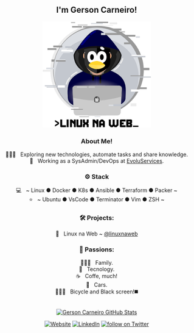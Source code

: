 
<div align="center">
<h2>I'm Gerson Carneiro!</h2>

<a href="https://www.linuxnaweb.com"><img src="https://github.com/gersontpc/gersontpc/blob/master/assets/linuxnaweb.png"></a>

<h3>  About Me!</h3>

  🙋🏻‍♂️ &nbsp; Exploring new technologies, automate tasks and share knowledge.  
  💼 &nbsp; Working as a SysAdmin/DevOps at [EvoluServices](https://br.evoluservices.com).

<h3>⚙️ Stack</h3>

  💻 &nbsp; ~ Linux ● Docker ● K8s ● Ansible ● Terraform ● Packer ~  
  ⭐ &nbsp; ~ Ubuntu ● VsCode ● Terminator ● Vim ● ZSH ~

<h3>🛠️ Projects:</h3>

  🐧 &nbsp; Linux na Web ~ [@linuxnaweb](https://www.linuxnaweb.com/@linuxnaweb)


<h3>🤩 Passions:</h3>

  👨‍👩‍👧 &nbsp; Family.  
  🤖 &nbsp; Tecnology.  
  ☕ &nbsp; Coffe, much!  
  🚙 &nbsp; Cars.  
  🚴🏻‍♂️ &nbsp; Bicycle and Black screen!◼️  
<br/>

[![Gerson Carneiro GitHub Stats](https://github-readme-stats.vercel.app/api?username=gersontpc&show_icons=true)](https://github.com/gersontpc)


<a href="https://www.linuxnaweb.com/"><img alt="Website" src="https://img.shields.io/badge/Website-linuxnaweb.com-green?style=flat&logo=google-chrome"></a>
<a href="https://www.linkedin.com/in/gerson-carneiro/"><img alt="LinkedIn" src="https://img.shields.io/badge/LinkedIn-Gerson%20Carneiro-blue?style=flat&logo=linkedin"></a>
<a href="https://twitter.com/intent/follow?screen_name=GersonTpc">
        <img src="https://img.shields.io/twitter/follow/GersonTpc?style=social&logo=twitter"
            alt="follow on Twitter"></a>

